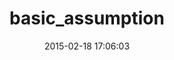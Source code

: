 ---
layout: post
title:  "basic_assumption"
repo:   "mattyoho/basic_assumption"
date:   2015-02-18 17:06:03
gemurl: http://github.com/mattyoho/basic_assumption
---